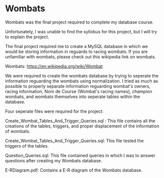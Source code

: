 # Wombats

Wombats was the final project required to complete my database course.

Unfortunately, I was unable to find the syllobus for this project, but I will try to explain the project.

The final project required me to create a MySQL database in which we would be storing information in reguards to racing wombats.
If you are unfamiliar with wombats, please check out this wikipedia link on wombats.

Wombats: https://en.wikipedia.org/wiki/Wombat

We were required to create the wombats database by trying to seperate the information reguarding the wombats using normalization.
I tried as much as possible to properly separate information reguarding wombat's owners, racing information, Nom de Course (Wombat's racing names), champion wombats, and wombats themselves into seperate tables within the database.

Four seperate files were required for the project:

Create_Wombat_Tables_And_Trigger_Queries.sql : This file contains all the creations of the tables, triggers, and proper displacement of the information of wombats.

Create_Wombat_Tables_And_Trigger_Queries.sql: This file tested the triggers of the tables.

Question_Queries.sql: This file contained queries in which I was to answer questions after creating my Wombats database.

E-RDiagram.pdf: Contains a E-R diagram of the Wombats database.
